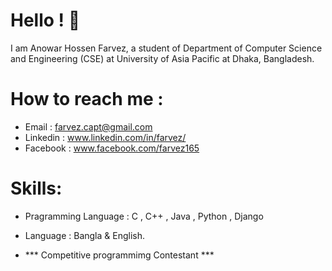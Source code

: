 # Hello ! 👋 
I am Anowar Hossen Farvez, a student of Department of Computer Science and Engineering (CSE) at University of Asia Pacific at Dhaka, Bangladesh.

# How to reach me :
* Email    : farvez.capt@gmail.com
* Linkedin : www.linkedin.com/in/farvez/
* Facebook : www.facebook.com/farvez165

# Skills:
* Pragramming Language : C , C++ , Java , Python , Django 
* Language : Bangla & English.

* *** Competitive programmimg Contestant ***
